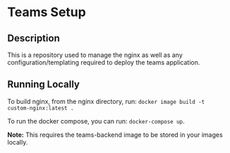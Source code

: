 # Teams Setup

## Description

This is a repository used to manage the nginx as well as any configuration/templating required to deploy the teams application.

## Running Locally

To build nginx, from the nginx directory, run: `docker image build -t custom-nginx:latest .`

To run the docker compose, you can run: `docker-compose up`.

**Note:** This requires the teams-backend image to be stored in your images locally.
